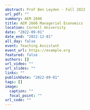 ```yaml
---
abstract: Prof Ben Leyden - Fall 2022
url_pdf: ""
summary: AEM 2600
title: AEM 2600 Managerial Economics
location: Cornell University
date: "2022-09-01"
date_end: "2022-12-01"
all_day: false
event: Teaching Assistant
event_url: https://example.org
featured: false
authors: []
url_video: ""
url_slides: ""
links: ""
publishDate: "2022-09-01"
tags: []
image:
  caption: ""
  focal_point: ""
url_code: ""
---
```

